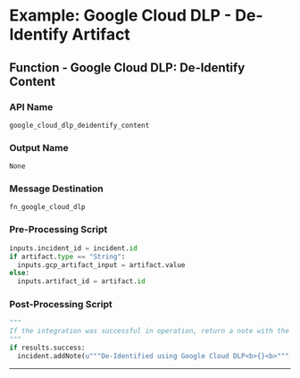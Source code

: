 <!--
    DO NOT MANUALLY EDIT THIS FILE
    THIS FILE IS AUTOMATICALLY GENERATED WITH resilient-sdk codegen
-->

# Example: Google Cloud DLP - De-Identify Artifact

## Function - Google Cloud DLP: De-Identify Content

### API Name
`google_cloud_dlp_deidentify_content`

### Output Name
`None`

### Message Destination
`fn_google_cloud_dlp`

### Pre-Processing Script
```python
inputs.incident_id = incident.id
if artifact.type == "String":
  inputs.gcp_artifact_input = artifact.value
else:
  inputs.artifact_id = artifact.id
```

### Post-Processing Script
```python
"""
If the integration was successful in operation, return a note with the now de-identified text. 
"""
if results.success:
  incident.addNote(u"""De-Identified using Google Cloud DLP<b>{}<b>""".format(results.content["de_identified_text"]))
```

---


